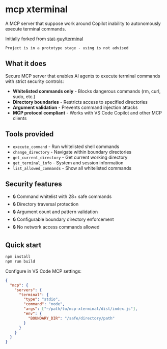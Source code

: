 # mcp xterminal

A MCP server that suppose work around Copilot inability to autonomously execute terminal commands.

Initially forked from [stat-guy/terminal](https://github.com/stat-guy/terminal)

`Project is in a prototype stage - using is not advised`

## What it does

Secure MCP server that enables AI agents to execute terminal commands with strict security controls:

- **Whitelisted commands only** - Blocks dangerous commands (rm, curl, sudo, etc.)
- **Directory boundaries** - Restricts access to specified directories
- **Argument validation** - Prevents command injection attacks
- **MCP protocol compliant** - Works with VS Code Copilot and other MCP clients

## Tools provided

- `execute_command` - Run whitelisted shell commands
- `change_directory` - Navigate within boundary directories
- `get_current_directory` - Get current working directory
- `get_terminal_info` - System and session information
- `list_allowed_commands` - Show all whitelisted commands

## Security features

- 🔒 Command whitelist with 28+ safe commands
- 🔒 Directory traversal protection
- 🔒 Argument count and pattern validation
- 🔒 Configurable boundary directory enforcement
- 🔒 No network access commands allowed

## Quick start

```bash
npm install
npm run build
```

Configure in VS Code MCP settings:
```json
{
  "mcp": {
    "servers": {
      "terminal": {
        "type": "stdio",
        "command": "node",
        "args": ["~/path/to/mcp-xterminal/dist/index.js"],
        "env": {
          "BOUNDARY_DIR": "/safe/directory/path"
        }
      }
    }
  }
}
```

